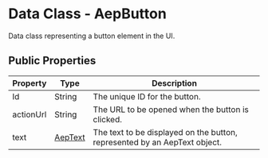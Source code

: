 # Data Class - AepButton

Data class representing a button element in the UI.

## Public Properties

| Property |	Type |	Description |
| --- | --- | --- |
| Id | String |	The unique ID for the button. |
| actionUrl |	String |	The URL to be opened when the button is clicked. |
| text |	[AepText](./aeptext.md) |	The text to be displayed on the button, represented by an AepText object. |
